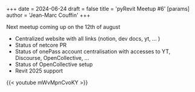 +++ 
date = 2024-06-24 
draft = false 
title = 'pyRevit Meetup #6'
[params]
  author = 'Jean-Marc Couffin'
+++ 

Next meetup coming up on the 12th of august


- Centralized website with all links (notion, dev docs, yt, ... )
- Status of netcore PR
- Status of onePass account centralisation with accesses to YT, Discourse, OpenCollective, ...
- Status of OpenCollective setup
- Revit 2025 support


{{< youtube mWvMpnCvoKY >}}


